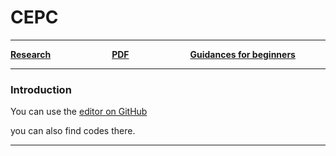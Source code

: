 # CEPC

------



[**Research**](CEPC/CEPCresearch.md)&emsp;&emsp;&emsp;&emsp;&emsp;&emsp;&emsp;[**PDF**](CEPC/CEPCpdf.md)&emsp;&emsp;&emsp;&emsp;&emsp;&emsp;&emsp;[**Guidances for beginners**](CEPC/CEPCguide.md)



------



### Introduction

You can use the [editor on GitHub](https://github.com/weiminsong/SONGGROUP.github.io/edit/master/README.md)

you can also find codes there.

------

